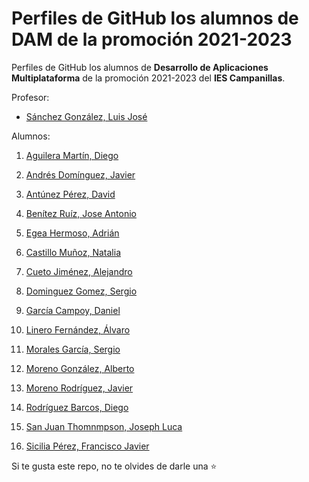 # Perfiles de GitHub los alumnos de DAM de la promoción 2021-2023

Perfiles de GitHub los alumnos de **Desarrollo de Aplicaciones Multiplataforma** de la promoción 2021-2023 del **IES Campanillas**.

Profesor:

* [Sánchez González, Luis José](https://github.com/luisjosesanchez)

Alumnos:

1. [Aguilera Martín, Diego](https://github.com/DiegoAguileraMartin)
2. [Andrés Domínguez, Javier](https://github.com/javierandresaluiescampanillas)
3. [Antúnez Pérez, David](https://github.com/DavidAntunezPerez)
4. [Benítez Ruíz, Jose Antonio](https://github.com/JoseAntonioBenitez)
5. [Egea Hermoso, Adrián](https://github.com/AdrianEgeaHermoso)
6. [Castillo Muñoz, Natalia](https://github.com/mnataliacm)
7. [Cueto Jiménez, Alejandro](https://github.com/AleCueto)
8. [Dominguez Gomez, Sergio](https://github.com/SergioDominguez15)
9. [García Campoy, Daniel](https://github.com/DanielGarciaCampoy)


12. [Linero Fernández, Álvaro](https://github.com/Alvaroskill)
13. [Morales García, Sergio](https://github.com/sergiomoralesgarcia)
14. [Moreno González, Alberto](https://github.com/albertomorenogonzalez)
15. [Moreno Rodríguez, Javier](https://github.com/Javiemr)

17. [Rodríguez Barcos, Diego](https://github.com/diegorodrii)
19. [San Juan Thomnmpson, Joseph Luca](https://github.com/JosephLucaSanJuan)
20. [Sicilia Pérez, Francisco Javier](https://github.com/FranSiciliaPerez)

Si te gusta este repo, no te olvides de darle una :star:

